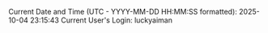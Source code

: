 Current Date and Time (UTC - YYYY-MM-DD HH:MM:SS formatted): 2025-10-04 23:15:43
Current User's Login: luckyaiman
